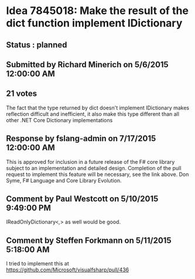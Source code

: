 # Idea 7845018: Make the result of the dict function implement IDictionary #

## Status : planned

## Submitted by Richard Minerich on 5/6/2015 12:00:00 AM

## 21 votes

The fact that the type returned by dict doesn't implement IDictionary makes reflection difficult and inefficient, it also make this type different than all other .NET Core Dictionary implementations

## Response by fslang-admin on 7/17/2015 12:00:00 AM

This is approved for inclusion in a future release of the F# core library subject to an implementation and detailed design. Completion of the pull request to implement this feature will be necessary, see the link above.
Don Syme, F# Language and Core Library Evolution.


## Comment by Paul Westcott on 5/10/2015 9:49:00 PM

IReadOnlyDictionary<_,_> as well would be good.

## Comment by Steffen Forkmann on 5/11/2015 5:18:00 AM

I tried to implement this at https://github.com/Microsoft/visualfsharp/pull/436
